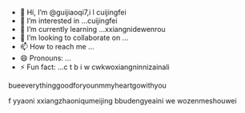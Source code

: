 - 👋 Hi, I’m @guijiaoqi7,i l cuijingfei
- 👀 I’m interested in ...cuijingfei
- 🌱 I’m currently learning ...xxiangnidewenrou
- 💞️ I’m looking to collaborate on ...
- 📫 How to reach me ...
- 😄 Pronouns: ...
- ⚡ Fun fact: ...c t b
i w cwkwoxiangninnizainali
<!---eeverything smaller than youggivemeyouall
guijiaoqi7/guijiaoqi7 is a ✨ special ✨ repository because iwewenroudenits `README.md` (this file) appears on your GitHub profile.phuiyipianqianwweinizuoyiqie
You can click the Preview link to take a look at your changes.nnishiwode
--->bueeverythinggoodforyounmmyheartgowithyou
f
yyaoni
xxiangzhaoniqumeijing
bbudengyeaini
we
wozenmeshouwei
